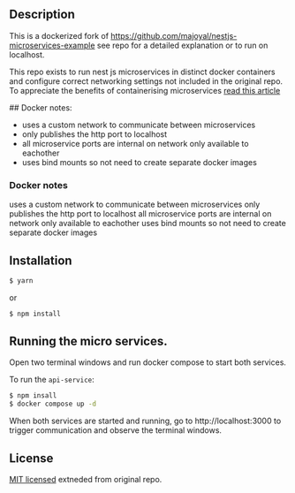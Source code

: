 ## Description

This is a dockerized fork of https://github.com/majoyal/nestjs-microservices-example see repo for a detailed explanation or to run on localhost.

This repo exists to run nest js microservices in distinct docker containers and configure correct networking settings not included in the original repo. To appreciate the benefits of containerising microservices [read this article](https://blog.dreamfactory.com/what-are-containerized-microservices/)

## Docker notes: 

- uses a custom network to communicate between microservices 
- only publishes the http port to localhost
- all microservice ports are internal on network only available to eachother
- uses bind mounts so not need to create separate docker images

### Docker notes

uses a custom network to communicate between microservices
only publishes the http port to localhost
all microservice ports are internal on network only available to eachother
uses bind mounts so not need to create separate docker images

## Installation

```bash
$ yarn
```

or

```bash
$ npm install
```

## Running the micro services.
Open two terminal windows and run docker compose to start both services.

To run the `api-service`:
```bash
$ npm insall
$ docker compose up -d
```

When both services are started and running, go to http://localhost:3000 to trigger communication and observe the terminal windows. 

## License

[MIT licensed](LICENSE) extneded from original repo.
